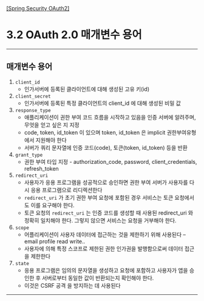 <nav>
    <a href="../.." target="_blank">[Spring Security OAuth2]</a>
</nav>

# 3.2 OAuth 2.0 매개변수 용어

---

## 매개변수 용어

1. `client_id`
   - 인가서버에 등록된 클라이언트에 대해 생성된 고유 키(id)
2. `client_secret`
   - 인가서버에 등록된 특정 클라이언트의 client_id 에 대해 생성된 비밀 값
3. `response_type`
   - 애플리케이션이 권한 부여 코드 흐름을 시작하고 있음을 인증 서버에 알려주며, 무엇을 얻고 싶은 지 지정
   - code, token, id_token 이 있으며 token, id_token 은 implicit 권한부여유형에서 지원해야 한다
   - 서버가 쿼리 문자열에 인증 코드(code), 토큰(token, id_token) 등을 반환
4. `grant_type`
   - 권한 부여 타입 지정 - authorization_code, password, client_credentials, refresh_token
5. `redirect_uri`
   - 사용자가 응용 프로그램을 성공적으로 승인하면 권한 부여 서버가 사용자를 다시 응용 프로그램으로 리디렉션한다
   - `redirect_uri` 가 초기 권한 부여 요청에 포함된 경우 서비스는 토큰 요청에서도 이를 요구해야 한다.
   - 토큰 요청의 `redirect_uri` 는 인증 코드를 생성할 때 사용된 redirect_uri 와 정확히 일치해야 한다. 그렇지 않으면 서비스는 요청을 거부해야 한다.
6. `scope`
   - 어플리케이션이 사용자 데이터에 접근하는 것을 제한하기 위해 사용된다 – email profile read write..
   - 사용자에 의해 특정 스코프로 제한된 권한 인가권을 발행함으로써 데이터 접근을 제한한다
7. `state`
   - 응용 프로그램은 임의의 문자열을 생성하고 요청에 포함하고 사용자가 앱을 승인한 후 서버로부터 동일한 값이 반환되는지 확인해야 한다.
   - 이것은 CSRF 공격 을 방지하는 데 사용된다

---
